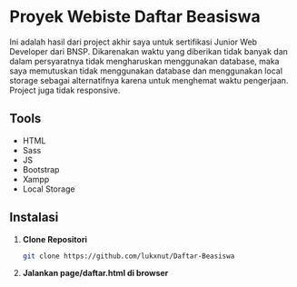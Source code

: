 # Proyek Webiste Daftar Beasiswa
Ini adalah hasil dari project akhir saya untuk sertifikasi Junior Web Developer dari BNSP. Dikarenakan waktu yang diberikan tidak banyak dan dalam persyaratnya tidak mengharuskan menggunakan database, maka saya memutuskan tidak menggunakan database dan menggunakan local storage sebagai alternatifnya karena untuk menghemat waktu pengerjaan. Project juga tidak responsive.

## Tools
- HTML
- Sass
- JS
- Bootstrap
- Xampp
- Local Storage

## Instalasi
1. **Clone Repositori**
   ```bash
   git clone https://github.com/lukxnut/Daftar-Beasiswa
2. **Jalankan page/daftar.html di browser**